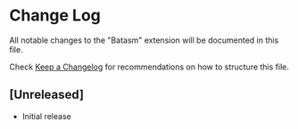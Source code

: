 # Change Log

All notable changes to the "Batasm" extension will be documented in this file.

Check [Keep a Changelog](http://keepachangelog.com/) for recommendations on how to structure this file.

## [Unreleased]

- Initial release

